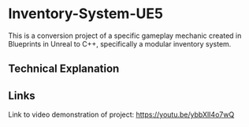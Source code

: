 # Inventory-System-UE5
This is a conversion project of a specific gameplay mechanic created in Blueprints in Unreal to C++, specifically a modular inventory system. 

## Technical Explanation


## Links
Link to video demonstration of project: https://youtu.be/ybbXlI4o7wQ
